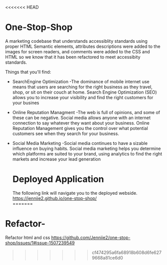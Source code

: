 <<<<<<< HEAD
# One-Stop-Shop
A marketing codebase that understands accessiblity standards using proper HTML Semantic elements, attributes descriptions were added to the images for screen readers, and comments were added to the CSS and HTML so we know that it has been refactored to meet accessibity standards. 

Things that you'll find: 
* SearchEngine Optimization
    -The dominance of mobile internet use means that users are searching for the right business as they travel, shop, or sit on their couch at home. Search Engine Optimization (SEO) allows you to increase your visibility and find the right customers for your busines
* Online Reputation Managment
    -The web is full of opinions, and some of these can be negative. Social media allows anyone with an internet connection to say whatever they want about your business. Online Reputation Management gives you the control over what potential customers see when they search for your business. 
* Social Media Marketing
    -Social media continues to have a sizable influence on buying habits. Social media marketing helps you determine which platforms are suited to your brand, using analytics to find the right markets and increase your lead generation

  # Deployed Application
  The following link will navigate you to the deployed webside.
  https://jenniie2.github.io/one-stop-shop/  
=======
# Refactor-
Refactor html and css 
https://github.com/Jenniie2/one-stop-shop/issues/1#issue-1507239549
>>>>>>> cf474295a6fa68918b608d6fe6279668a81ce6d0
